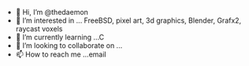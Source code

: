 - 👋 Hi, I’m @thedaemon
- 👀 I’m interested in ... FreeBSD, pixel art, 3d graphics, Blender, Grafx2, raycast voxels
- 🌱 I’m currently learning ...C
- 💞️ I’m looking to collaborate on ...
- 📫 How to reach me ...email

<!---
thedaemon/thedaemon is a ✨ special ✨ repository because its `README.md` (this file) appears on your GitHub profile.
You can click the Preview link to take a look at your changes.
--->
